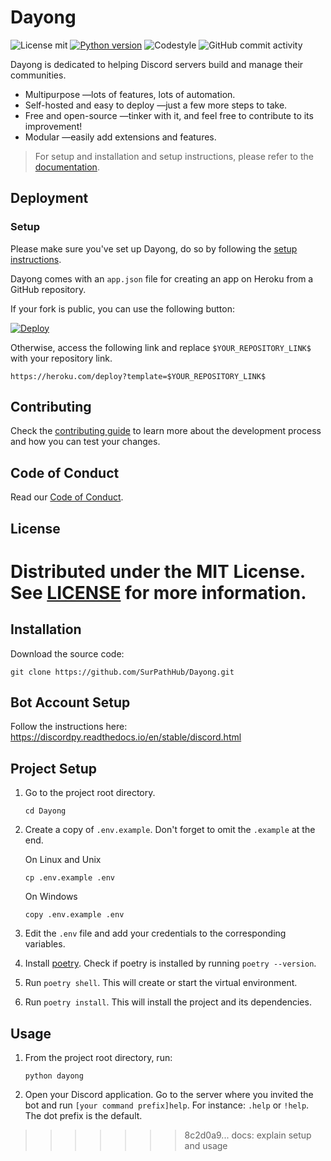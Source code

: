 # Dayong
![License mit](https://img.shields.io/badge/license-MIT-brightgreen)
[![Python version](https://img.shields.io/badge/python-3.9.7-blue.svg)](https://www.python.org/downloads/release/python-397/)
![Codestyle](https://img.shields.io/badge/code%20style-black-black)
![GitHub commit activity](https://img.shields.io/github/commit-activity/w/SurPathHub/Dayong)

Dayong is dedicated to helping Discord servers build and manage their communities.

- Multipurpose —lots of features, lots of automation.
- Self-hosted and easy to deploy —just a few more steps to take.
- Free and open-source —tinker with it, and feel free to contribute to its improvement!
- Modular —easily add extensions and features.

> For setup and installation and setup instructions, please refer to the [documentation](./docs/README.md).

## Deployment

### Setup

Please make sure you've set up Dayong, do so by following the [setup instructions](./docs/setup.md).

Dayong comes with an `app.json` file for creating an app on Heroku from a GitHub repository.

If your fork is public, you can use the following button:

[![Deploy](https://www.herokucdn.com/deploy/button.svg)](https://heroku.com/deploy) 

Otherwise, access the following link and replace `$YOUR_REPOSITORY_LINK$` with your repository link.

```
https://heroku.com/deploy?template=$YOUR_REPOSITORY_LINK$
```

## Contributing

Check the [contributing guide](./.github/CONTRIBUTING.md) to learn more about the development process and how you can test your changes.

## Code of Conduct

Read our [Code of Conduct](https://github.com/SurPathHub/support/blob/main/CODE_OF_CONDUCT.md).

## License

Distributed under the MIT License. See [LICENSE](/LICENSE) for more information.
=======

## Installation

Download the source code:

```
git clone https://github.com/SurPathHub/Dayong.git
```

## Bot Account Setup

Follow the instructions here: https://discordpy.readthedocs.io/en/stable/discord.html

## Project Setup

1. Go to the project root directory.

    ```
    cd Dayong
    ```

2. Create a copy of `.env.example`. Don't forget to omit the `.example` at the end.

    On Linux and Unix
    ```
    cp .env.example .env
    ```

    On Windows
    ```
    copy .env.example .env
    ```

3. Edit the `.env` file and add your credentials to the corresponding variables.

4. Install [poetry](https://github.com/python-poetry/poetry#installation). Check if poetry is installed by running `poetry --version`.

5. Run `poetry shell`. This will create or start the virtual environment.

6. Run `poetry install`. This will install the project and its dependencies.

## Usage

1. From the project root directory, run:

    ```
    python dayong
    ```

2. Open your Discord application. Go to the server where you invited the bot and run `[your command prefix]help`. For instance: `.help` or `!help`. The dot prefix is the default.
>>>>>>> 8c2d0a9... docs: explain setup and usage
